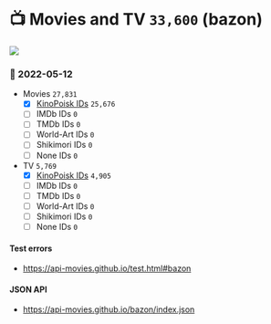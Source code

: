 # :tv: Movies and TV `33,600` (bazon)

<a href="https://API-Movies.github.io"><img src="https://API-Movies.github.io/banner.png?cache"></a>

### :date: 2022-05-12
- Movies `27,831`
  - [x] <a href="https://API-Movies.github.io/bazon/movie_kinopoisk_ids.json">KinoPoisk IDs</a> `25,676`
  - [ ] IMDb IDs `0`
  - [ ] TMDb IDs `0`
  - [ ] World-Art IDs `0`
  - [ ] Shikimori IDs `0`
  - [ ] None IDs `0`
- TV `5,769`
  - [x] <a href="https://API-Movies.github.io/bazon/tv_kinopoisk_ids.json">KinoPoisk IDs</a> `4,905`
  - [ ] IMDb IDs `0`
  - [ ] TMDb IDs `0`
  - [ ] World-Art IDs `0`
  - [ ] Shikimori IDs `0`
  - [ ] None IDs `0`
#### Test errors
- <a href='https://api-movies.github.io/test.html#bazon'>https://api-movies.github.io/test.html#bazon</a>
#### JSON API
- <a href='https://api-movies.github.io/bazon/index.json'>https://api-movies.github.io/bazon/index.json</a>

